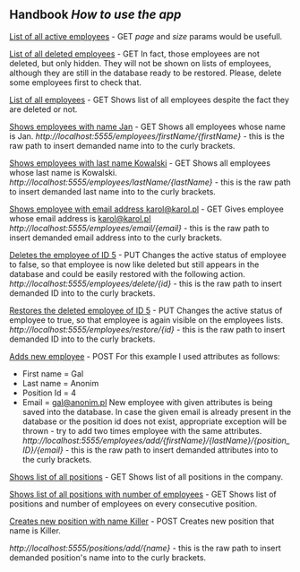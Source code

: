 ## Handbook *How to use the app*

[List of all active employees](http://localhost:5555/employees) - GET
*page* and *size* params would be usefull.

[List of all deleted employees](http://localhost:5555/employees/deleted) - GET
In fact, those employees are not deleted, but only hidden. They will not be shown on lists of employees, although they are still in the database ready to be restored.
Please, delete some employees first to check that.

[List of all employees](http://localhost:5555/employees/withDeleted) - GET
Shows list of all employees despite the fact they are deleted or not.

[Shows employees with name Jan](http://localhost:5555/employees/firstName/Jan) - GET
Shows all employees whose name is Jan. 
*http://localhost:5555/employees/firstName/{firstName}* - this is the raw path to insert demanded name into to the curly brackets.

[Shows employees with last name Kowalski](http://localhost:5555/employees/lastName/Kowalski) - GET
Shows all employees whose last name is Kowalski.
*http://localhost:5555/employees/lastName/{lastName}* - this is the raw path to insert demanded last name into to the curly brackets.

[Shows employee with email address karol@karol.pl](http://localhost:5555/employees/email/karol@karol.pl) - GET
Gives employee whose email address is karol@karol.pl
*http://localhost:5555/employees/email/{email}* - this is the raw path to insert demanded email address into to the curly brackets.

[Deletes the employee of ID 5](http://localhost:5555/employees/delete/5) - PUT
Changes the active status of employee to false, so that employee is now like deleted but still appears in the database and could be easily restored with the following action.
*http://localhost:5555/employees/delete/{id}* - this is the raw path to insert demanded ID into to the curly brackets.

[Restores the deleted employee of ID 5](http://localhost:5555/employees/restore/5) - PUT
Changes the active status of employee to true, so that employee is again visible on the employees lists.
*http://localhost:5555/employees/restore/{id}* - this is the raw path to insert demanded ID into to the curly brackets.

[Adds new employee](http://localhost:5555/employees/add/Gal/Anonim/4/gal@anonim.pl) - POST
For this example I used attributes as follows:
* First name = Gal
* Last name = Anonim
* Position Id = 4
* Email = gal@anonim.pl
New employee with given attributes is being saved into the database. In case the given email is already present in the database or the position id does not exist, appropriate exception will be thrown - try to add two times employee with the same attributes.
*http://localhost:5555/employees/add/{firstName}/{lastName}/{position_ID}/{email}* - this is the raw path to insert demanded attributes into to the curly brackets.

[Shows list of all positions](http://localhost:5555/positions) - GET
Shows list of all positions in the company.

[Shows list of all positions with number of employees](http://localhost:5555/positions/count) - GET
Shows list of positions and number of employees on every consecutive position.

[Creates new position with name Killer](http://localhost:5555/positions/add/Killer) - POST
Creates new position that name is Killer.

*http://localhost:5555/positions/add/{name}* - this is the raw path to insert demanded position's name into to the curly brackets.



